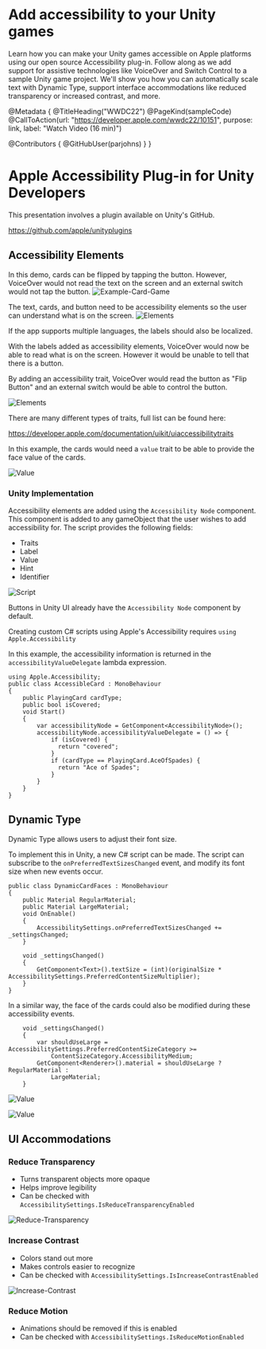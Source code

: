 # Add accessibility to your Unity games

Learn how you can make your Unity games accessible on Apple platforms using our open source Accessibility plug-in. Follow along as we add support for assistive technologies like VoiceOver and Switch Control to a sample Unity game project. We'll show you how you can automatically scale text with Dynamic Type, support interface accommodations like reduced transparency or increased contrast, and more.

@Metadata {
   @TitleHeading("WWDC22")
   @PageKind(sampleCode)
   @CallToAction(url: "https://developer.apple.com/wwdc22/10151", purpose: link, label: "Watch Video (16 min)")

   @Contributors {
      @GitHubUser(parjohns)
   }
}



# Apple Accessibility Plug-in for Unity Developers

This presentation involves a plugin available on Unity's GitHub.

https://github.com/apple/unityplugins

## Accessibility Elements
In this demo, cards can be flipped by tapping the button. However, VoiceOver would not read the text on the screen and an external switch would not tap the button.
![Example-Card-Game][0]

[0]: WWDC22-10151-0

The text, cards, and button need to be accessibility elements so the user can understand what is on the screen.
![Elements][1]

[1]: WWDC22-10151-1

If the app supports multiple languages, the labels should also be localized.


With the labels added as accessibility elements, VoiceOver would now be able to read what is on the screen. However it would be unable to tell that there is a button. 

By adding an accessibility trait, VoiceOver would read the button as "Flip Button" and an external switch would be able to control the button.

![Elements][2]

[2]: WWDC22-10151-2

There are many different types of traits, full list can be found here:

https://developer.apple.com/documentation/uikit/uiaccessibilitytraits


In this example, the cards would need a `value` trait to be able to provide the face value of the cards.

![Value][3]

[3]: WWDC22-10151-3

### Unity Implementation

Accessibility elements are added using the `Accessibility Node` component. This component is added to any gameObject that the user wishes to add accessibility for. The script provides the following fields:
- Traits
- Label
- Value
- Hint
- Identifier

![Script][4]

[4]: WWDC22-10151-4
Buttons in Unity UI already have the `Accessibility Node` component by default.

Creating custom C# scripts using Apple's Accessibility requires `using Apple.Accessibility` 

In this example, the accessibility information is returned in the `accessibilityValueDelegate` lambda expression.
```
using Apple.Accessibility;
public class AccessibleCard : MonoBehaviour 
{
    public PlayingCard cardType;
    public bool isCovered;
    void Start()
    {
        var accessibilityNode = GetComponent<AccessibilityNode>();
        accessibilityNode.accessibilityValueDelegate = () => {
            if (isCovered) {
              return "covered";
            }
            if (cardType == PlayingCard.AceOfSpades) {
              return "Ace of Spades";
            }
        }
    }
}
```
## Dynamic Type
Dynamic Type allows users to adjust their font size.

To implement this in Unity, a new C# script can be made. The script can subscribe to the `onPreferredTextSizesChanged` event, and modify its font size when new events occur.

```
public class DynamicCardFaces : MonoBehaviour
{
    public Material RegularMaterial;
    public Material LargeMaterial;
    void OnEnable()
    {
        AccessibilitySettings.onPreferredTextSizesChanged += _settingsChanged;
    }

    void _settingsChanged() 
    {
        GetComponent<Text>().textSize = (int)(originalSize * AccessibilitySettings.PreferredContentSizeMultiplier);
    }
}
```

In a similar way, the face of the cards could also be modified during these accessibility events.
```
    void _settingsChanged() 
    {
        var shouldUseLarge = AccessibilitySettings.PreferredContentSizeCategory >= 
            ContentSizeCategory.AccessibilityMedium;
        GetComponent<Renderer>().material = shouldUseLarge ? RegularMaterial :
            LargeMaterial;
    }
```
![Value][5]

[5]: WWDC22-10151-5
![Value][6]

[6]: WWDC22-10151-6
## UI Accommodations

### Reduce Transparency
- Turns transparent objects more opaque
- Helps improve legibility
- Can be checked with `AccessibilitySettings.IsReduceTransparencyEnabled`

![Reduce-Transparency][8]

[8]: WWDC22-10151-8

### Increase Contrast
- Colors stand out more
- Makes controls easier to recognize
- Can be checked with `AccessibilitySettings.IsIncreaseContrastEnabled`

![Increase-Contrast][7]

[7]: WWDC22-10151-9

### Reduce Motion
- Animations should be removed if this is enabled
- Can be checked with `AccessibilitySettings.IsReduceMotionEnabled`


